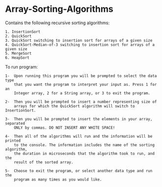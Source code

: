 # Array-Sorting-Algorithms

Contains the following recursive sorting algorithms:
	
	1. InsertionSort
	2. QuickSort
	3. QuickSort switching to insertion sort for arrays of a given size
	4. QuickSort-Median-of-3 switching to insertion sort for arrays of a given size
	5. MergeSort
	6. HeapSort

To run program:

	1-	Upon running this program you will be prompted to select the data type
		that you want the program to interpret your input as. Press 1 for an
		Integer array, 2 for a String array, or 3 to exit the program.

	2-	Then you will be prompted to insert a number representing size of 
		arrays for which the QuickSort algorithm will switch to InsertionSort.

	3-	Then you will be prompted to insert the elements in your array, separated
		ONLY by commas. DO NOT INSERT ANY WHITE SPACE! 

	4-	Then all of the algorithms will run and the information will be printed
		to the console. The information includes the name of the sorting algorithm,
		the duration in microseconds that the algorithm took to run, and the
		result of the sorted array.

	5-	Choose to exit the program, or select another data type and run the
		program as many times as you would like.